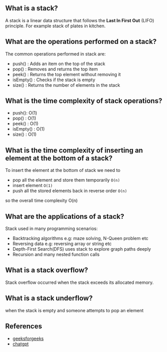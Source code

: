 
## What is a stack?
A stack is a linear data structure that follows the **Last In First Out** (LIFO) principle.
For example stack of plates in kitchen.

## What are the operations performed on a stack?
The common operations performed in stack are:
- push() : Adds an item on the top of the stack
- pop() : Removes and returns the top item
- peek() : Returns the top element without removing it
- isEmpty() : Checks if the stack is empty
- size() : Returns the number of elements in the stack

## What is the time complexity of stack operations?
- push(): O(1)
- pop() : O(1)
- peek() : O(1)
- isEmpty() : O(1)
- size() : O(1)

##  What is the time complexity of inserting an element at the bottom of a stack?
To insert the element at the bottom of stack we need to 
- pop all the element and store them temporarily `O(n)`
- insert element `O(1)`
- push all the stored elements back in reverse order `O(n)` <br>

so the overall time complexity O(n)

## What are the applications of a stack?
Stack used in many programming scenarios:
- Backtracking algorithms e.g: maze solving, N-Queen problem etc
- Reversing data e.g: reversing array or string etc
- Depth-First Search(DFS) uses stack to explore graph paths deeply
- Recursion and many nested function calls

## What is a stack overflow?
Stack overflow occurred when the stack exceeds its allocated memory.

## What is a stack underflow?
when the stack is empty and someone attempts to pop an element



## References
- [geeksforgeeks](https://www.geeksforgeeks.org/commonly-asked-data-structure-interview-questions-on-stack/)
- [chatgpt](https://chatgpt.com/)
